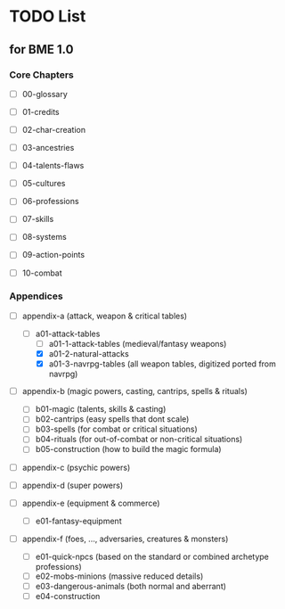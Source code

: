 # TODO List

## for BME 1.0

### Core Chapters

- [ ] 00-glossary

- [ ] 01-credits

- [ ] 02-char-creation

- [ ] 03-ancestries

- [ ] 04-talents-flaws

- [ ] 05-cultures

- [ ] 06-professions

- [ ] 07-skills

- [ ] 08-systems

- [ ] 09-action-points

- [ ] 10-combat

### Appendices

- [ ] appendix-a (attack, weapon & critical tables)
    - [ ] a01-attack-tables
        - [ ] a01-1-attack-tables (medieval/fantasy weapons)
        - [X] a01-2-natural-attacks
        - [X] a01-3-navrpg-tables (all weapon tables, digitized ported from navrpg)
                
- [ ] appendix-b (magic powers, casting, cantrips, spells & rituals)
    - [ ] b01-magic (talents, skills & casting)
    - [ ] b02-cantrips (easy spells that dont scale)
    - [ ] b03-spells (for combat or critical situations)
    - [ ] b04-rituals (for out-of-combat or non-critical situations)
    - [ ] b05-construction (how to build the magic formula)
    
- [ ] appendix-c (psychic powers)

- [ ] appendix-d (super powers)

- [ ] appendix-e (equipment & commerce)
    - [ ] e01-fantasy-equipment

- [ ] appendix-f (foes, ..., adversaries, creatures & monsters)
    - [ ] e01-quick-npcs (based on the standard or combined archetype professions)
    - [ ] e02-mobs-minions (massive reduced details)
    - [ ] e03-dangerous-animals (both normal and aberrant)
    - [ ] e04-construction